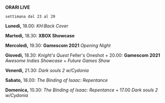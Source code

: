 <b>ORARI LIVE</b>
 
<code>settimana dal 23 al 29</code>
 
<b>Lunedì,</b> 18.00: <i>KH:Back Cover</i>

<b>Martedì,</b> 18.30: <b>XBOX Showcase</b>

<b>Mercoledì,</b> 19.30: <b>Gamescom 2021</b> <i>Opening Night</i>

<b>Giovedì,</b>  18.30: <i>Knight's Quest</i> Feller's Oneshot + 20.00: <b>Gamescom 2021</b> <i>Awesome Indies Showcase</i> + <i>Future Games Show</i>

<b>Venerdì,</b> 21.30: <i>Dark souls 2 w/Cydonia</i>

<b>Sabato,</b> 18.00: <i>The Binding of Isaac: Repentance</i>

<b>Domenica,</b> 10.30: <i>The Binding of Isaac: Repentance</i> + 17.00 <i>Dark souls 2 w/Cydonia</i> 
